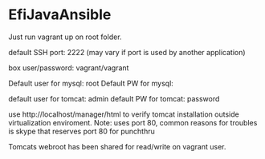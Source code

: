 # EfiJavaAnsible
Just run vagrant up on root folder.

default SSH port: 2222 (may vary if port is used by another application)

box user/password: vagrant/vagrant

Default user for mysql: root
Default PW for mysql:

default user for tomcat: admin
default PW for tomcat: password

use http://localhost/manager/html to verify tomcat installation outside virtualization enviroment.
Note: uses port 80, common reasons for troubles is skype that reserves port 80 for punchthru

Tomcats webroot has been shared for read/write on vagrant user.